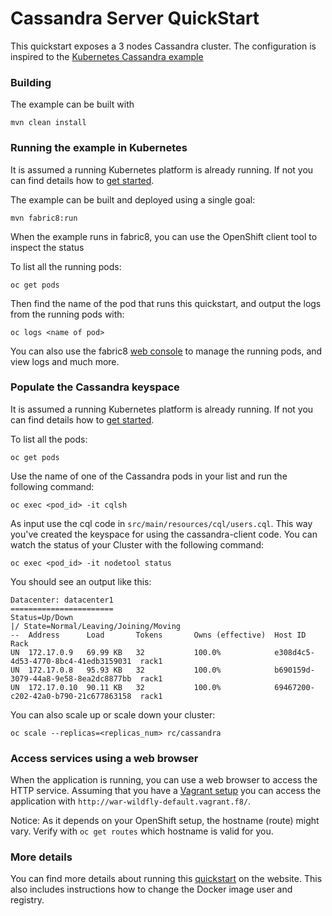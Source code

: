 # Cassandra Server QuickStart

This quickstart exposes a 3 nodes Cassandra cluster. The configuration is inspired to the [Kubernetes Cassandra example](https://github.com/kubernetes/kubernetes/tree/master/examples/storage/cassandra)

### Building

The example can be built with

    mvn clean install

### Running the example in Kubernetes

It is assumed a running Kubernetes platform is already running. If not you can find details how to [get started](http://fabric8.io/guide/getStarted/index.html).

The example can be built and deployed using a single goal:

    mvn fabric8:run

When the example runs in fabric8, you can use the OpenShift client tool to inspect the status

To list all the running pods:

    oc get pods

Then find the name of the pod that runs this quickstart, and output the logs from the running pods with:

    oc logs <name of pod>

You can also use the fabric8 [web console](http://fabric8.io/guide/console.html) to manage the
running pods, and view logs and much more.

### Populate the Cassandra keyspace

It is assumed a running Kubernetes platform is already running. If not you can find details how to [get started](http://fabric8.io/guide/getStarted/index.html).

To list all the pods:

    oc get pods

Use the name of one of the Cassandra pods in your list and run the following command:

    oc exec <pod_id> -it cqlsh

As input use the cql code in `src/main/resources/cql/users.cql`. This way you've created the keyspace for using the cassandra-client code.
You can watch the status of your Cluster with the following command:

    oc exec <pod_id> -it nodetool status

You should see an output like this:

```shell
Datacenter: datacenter1
=======================
Status=Up/Down
|/ State=Normal/Leaving/Joining/Moving
--  Address      Load       Tokens       Owns (effective)  Host ID                               Rack
UN  172.17.0.9   69.99 KB   32           100.0%            e308d4c5-4d53-4770-8bc4-41edb3159031  rack1
UN  172.17.0.8   95.93 KB   32           100.0%            b690159d-3079-44a8-9e58-8ea2dc8877bb  rack1
UN  172.17.0.10  90.11 KB   32           100.0%            69467200-c202-42a0-b790-21c677863158  rack1
```

You can also scale up or scale down your cluster:

    oc scale --replicas=<replicas_num> rc/cassandra

### Access services using a web browser

When the application is running, you can use a web browser to access the HTTP service. Assuming that you
have a [Vagrant setup](http://fabric8.io/guide/getStarted/vagrant.html) you can access the application with
`http://war-wildfly-default.vagrant.f8/`.

Notice: As it depends on your OpenShift setup, the hostname (route) might vary. Verify with `oc get routes` which
hostname is valid for you.

### More details

You can find more details about running this [quickstart](http://fabric8.io/guide/quickstarts/running.html) on the website. This also includes instructions how to change the Docker image user and registry.
